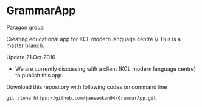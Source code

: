 # GrammarApp
Paragon group

Creating educational app for KCL modern language centre  // This is a master branch. 

Update.21.Oct.2016
- We are currently discussing with a client (KCL modern language centre) to publish this app.

Download this repository with following codes on command line

    git clone https://github.com/jaeseokan94/GrammarApp.git
